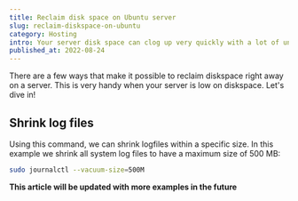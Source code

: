 ```yaml
---
title: Reclaim disk space on Ubuntu server
slug: reclaim-diskspace-on-ubuntu
category: Hosting
intro: Your server disk space can clog up very quickly with a lot of unneeded files. Let's find out how to reclaim your precious disk space back.
published_at: 2022-08-24
---
```


There are a few ways that make it possible to reclaim diskspace right away on a server. This is very handy when your server is low on diskspace. Let's dive in!

## Shrink log files

Using this command, we can shrink logfiles within a specific size. In this example we shrink all system log files to have a maximum size of 500 MB:

```bash
sudo journalctl --vacuum-size=500M
```

**This article will be updated with more examples in the future**
